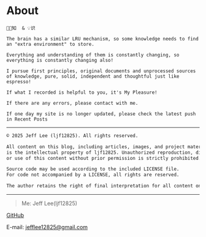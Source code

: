 # About
`👨‍💻知  & 💡识`

`The brain has a similar LRU mechanism, so some knowledge needs to find an "extra environment" to store.`

`Everything and understanding of them is constantly changing, so everything is constantly changing also!`

`I pursue first principles, original documents and unprocessed sources of knowledge, pure, solid, independent and thoughtful just like espresso!`

`If what I recorded is helpful to you, it's My Pleasure!`

`If there are any errors, please contact with me.`

`If one day my site is no longer updated, please check the latest push in Recent Posts`

---
```txt
© 2025 Jeff Lee (ljf12825). All rights reserved.

All content on this blog, including articles, images, and project materials, 
is the intellectual property of ljf12825. Unauthorized reproduction, distribution, 
or use of this content without prior permission is strictly prohibited.

Source code may be used according to the included LICENSE file. 
For code not accompanied by a LICENSE, all rights are reserved.

The author retains the right of final interpretation for all content on this blog.
```
---
>Me: Jeff Lee(ljf12825)

<a href="https://github.com/ljf12825">GitHub</a>

E-mail: <a href="mailto:jefflee12825@gmail.com">jefflee12825@gmail.com</a>